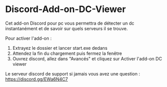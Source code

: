 # Discord-Add-on-DC-Viewer

Cet add-on Discord pour pc vous permettra de détecter un dc instantanément et de savoir sur quels serveurs il se trouve.

Pour activer l'add-on :

1. Extrayez le dossier et lancer start.exe dedans
2. Attendez la fin du chargement puis fermez la fenêtre
3. Ouvrez discord, allez dans "Avancés" et cliquez sur Activer l'add-on DC viewer

Le serveur discord de support si jamais vous avez une question :
https://discord.gg/EWa6N4C7
